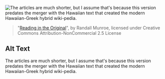 ![The articles are much shorter, but I assume that's because this version predates the merger with the Hawaiian text that created the modern Hawaiian-Greek hybrid wiki-pedia.](https://imgs.xkcd.com/comics/reading_in_the_original.png)
> "[Reading in the Original](https://xkcd.com/2168/)", by Randall Munroe, licensed under Creative Commons Attribution-NonCommercial 2.5 License

## Alt Text
The articles are much shorter, but I assume that's because this version predates the merger with the Hawaiian text that created the modern Hawaiian-Greek hybrid wiki-pedia.
